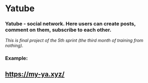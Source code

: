 # Yatube

### Yatube - social network. Here users can create posts, comment on them, subscribe to each other.

*This is final project of the 5th sprint (the third month of training from nothing).*

### Example:
##  https://my-ya.xyz/ 